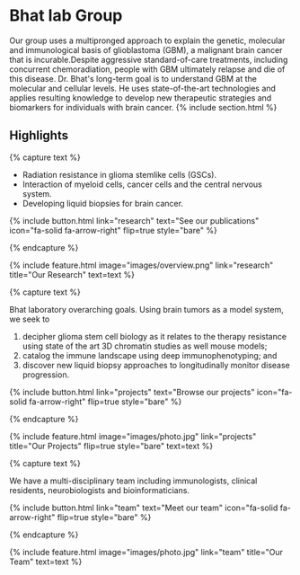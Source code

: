 ---
---

# Bhat lab Group

Our group uses a multipronged approach to explain the genetic, molecular and immunological basis of glioblastoma (GBM), a malignant brain cancer that is incurable.Despite aggressive standard-of-care treatments, including concurrent chemoradiation, people with GBM ultimately relapse and die of this disease. Dr. Bhat's long-term goal is to understand GBM at the molecular and cellular levels. He uses state-of-the-art technologies and applies resulting knowledge to develop new therapeutic strategies and biomarkers for individuals with brain cancer.
{% include section.html %}

## Highlights

{% capture text %}

- Radiation resistance in glioma stemlike cells (GSCs).
- Interaction of myeloid cells, cancer cells and the central nervous system.
- Developing liquid biopsies for brain cancer.

{%
  include button.html
  link="research"
  text="See our publications"
  icon="fa-solid fa-arrow-right"
  flip=true
  style="bare"
%}

{% endcapture %}

{%
  include feature.html
  image="images/overview.png"
  link="research"
  title="Our Research"
  text=text
%}

{% capture text %}

Bhat laboratory overarching goals. Using brain tumors as a model system, we seek to 
1) decipher  glioma stem cell biology as it relates to the therapy resistance using state of the art 3D chromatin studies as well mouse models;
2) catalog the immune landscape using deep immunophenotyping; and
3) discover new liquid biopsy approaches to longitudinally monitor disease progression.

{%
  include button.html
  link="projects"
  text="Browse our projects"
  icon="fa-solid fa-arrow-right"
  flip=true
  style="bare"
%}

{% endcapture %}

{%
  include feature.html
  image="images/photo.jpg"
  link="projects"
  title="Our Projects"
  flip=true
  style="bare"
  text=text
%}

{% capture text %}

We have a multi-disciplinary team including immunologists, clinical residents, neurobiologists and bioinformaticians.

{%
  include button.html
  link="team"
  text="Meet our team"
  icon="fa-solid fa-arrow-right"
  flip=true
  style="bare"
%}

{% endcapture %}

{%
  include feature.html
  image="images/photo.jpg"
  link="team"
  title="Our Team"
  text=text
%}
